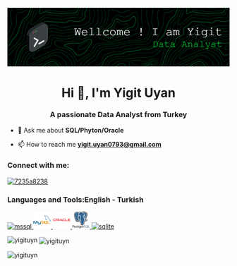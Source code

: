 ![Header Image](Welcome) 
<h1 align="center">Hi 👋, I'm Yigit Uyan</h1>
<h3 align="center">A passionate Data Analyst from Turkey</h3>

- 💬 Ask me about **SQL/Phyton/Oracle**

- 📫 How to reach me **yigit.uyan0793@gmail.com**

<h3 align="left">Connect with me:</h3>
<p align="left">
<a href="https://linkedin.com/in/7235a8238" target="blank"><img align="center" src="https://raw.githubusercontent.com/rahuldkjain/github-profile-readme-generator/master/src/images/icons/Social/linked-in-alt.svg" alt="7235a8238" height="30" width="40" /></a>
</p>

<h3 align="left">Languages and Tools:English - Turkish </h3>
<p align="left"> <a href="https://www.microsoft.com/en-us/sql-server" target="_blank" rel="noreferrer"> <img src="https://www.svgrepo.com/show/303229/microsoft-sql-server-logo.svg" alt="mssql" width="40" height="40"/> </a> <a href="https://www.mysql.com/" target="_blank" rel="noreferrer"> <img src="https://raw.githubusercontent.com/devicons/devicon/master/icons/mysql/mysql-original-wordmark.svg" alt="mysql" width="40" height="40"/> </a> <a href="https://www.oracle.com/" target="_blank" rel="noreferrer"> <img src="https://raw.githubusercontent.com/devicons/devicon/master/icons/oracle/oracle-original.svg" alt="oracle" width="40" height="40"/> </a> <a href="https://www.postgresql.org" target="_blank" rel="noreferrer"> <img src="https://raw.githubusercontent.com/devicons/devicon/master/icons/postgresql/postgresql-original-wordmark.svg" alt="postgresql" width="40" height="40"/> </a> <a href="https://www.sqlite.org/" target="_blank" rel="noreferrer"> <img src="https://www.vectorlogo.zone/logos/sqlite/sqlite-icon.svg" alt="sqlite" width="40" height="40"/> </a> </p>

<p><img align="left" src="https://github-readme-stats.vercel.app/api/top-langs?username=yigituyn&show_icons=true&locale=en&layout=compact" alt="yigituyn" /></p>

<p>&nbsp;<img align="center" src="https://github-readme-stats.vercel.app/api?username=yigituyn&show_icons=true&locale=en" alt="yigituyn" /></p>

<p><img align="center" src="https://github-readme-streak-stats.herokuapp.com/?user=yigituyn&" alt="yigituyn" /></p>
